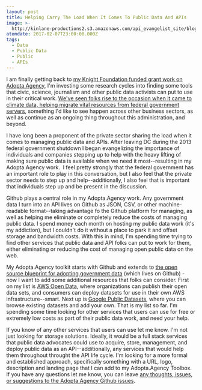 ```yaml
---
layout: post
title: Helping Carry The Load When It Comes To Public Data And APIs
image: >-
  http://kinlane-productions2.s3.amazonaws.com/api_evangelist_site/blog/carryload_diego_rivera1.jpg
atomdate: 2017-02-07T23:00:00.000Z
tags:
  - Data
  - Public Data
  - Public
  - APIs
---
```

I am finally getting back to [my Knight Foundation funded grant work on Adopta Agency](http://adopta.agency), I'm investing some research cycles into finding some tools that civic, science, journalism and other public data activists can put to use in their critical work. [We've seen folks rise to the occasion when it came to climate data, helping migrate vital resources from federal government servers](https://www.washingtonpost.com/news/energy-environment/wp/2016/12/13/scientists-are-frantically-copying-u-s-climate-data-fearing-it-might-vanish-under-trump/), something I'd like to see happen across other business sectors, as well as continue as an ongoing thing throughout this administration, and beyond.

I have long been a proponent of the private sector sharing the load when it comes to managing public data and APIs. After leaving DC during the 2013 federal government shutdown I began evangelizing the importance of individuals and companies stepping up to help with the heavy lifting of making sure public data is available when we need it most--resulting in my Adopta.Agency work.  I feel pretty strongly that the federal government has an important role to play in this conversation, but I also feel that the private sector needs to step up and help--additionally, I also feel that is important that individuals step up and be present in the discussion.

Github plays a central role in my Adopta.Agency work. Any government data I turn into an API lives on Github as JSON, CSV, or other machine-readable format--taking advantage fo the Github platform for managing, as well as helping me eliminate or completely reduce the costs of managing public data. I spend money each month on hosting my public data work (it's my addiction), but I couldn't do it without a place to park it and offset storage and bandwidth costs. With this in mind, I'm spending time trying to find other services that public data and API folks can put to work for them, either eliminating or reducing the cost of managing open public data on the web.

My Adopta.Agency toolkit starts with Github and extends to [the open source blueprint for adopting government data](https://github.com/adopta-agency/adopta-blueprint) (which lives on Github) - now I want to add some additional resources that folks can consider. First on my list is [AWS Open Data](https://aws.amazon.com/government-education/open-data/), where organizations can publish their open data sets, and consumers can deploy datasets for use in their own AWS infrastructure--smart. Next up is [Google Public Datasets](https://www.google.com/publicdata/admin), where you can browse existing datasets and add your own. That is my list so far. I'm spending some time looking for other services that users can use for free or extremely low costs as part of their public data work, and need your help.

If you know of any other services that users can use let me know. I'm not just looking for storage solutions. Ideally, it would be a full stack services that public data advocates could use to acquire, store, management, and deploy public data as an API--additionally, any services that would help them throughout throught the API life cycle. I'm looking for a more formal and established approach, specifically something with a URL, logo, description and landing page that I can add to my Adopta.Agency Toolbox. If you have any questions let me know, you can leave [any thoughts, issues, or suggestions to the Adopta.Agency Github issues](https://github.com/adopta-agency/master/issues).